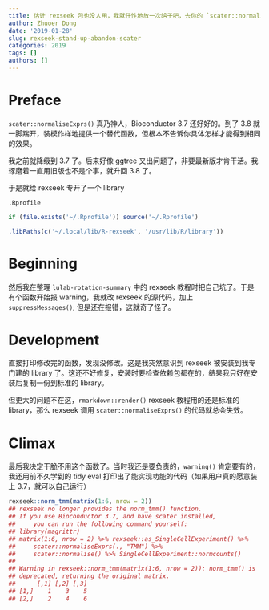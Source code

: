 ```yaml
---
title: 估计 rexseek 包也没人用，我就任性地放一次鸽子吧，去你的 `scater::normaliseExprs()`
author: Zhuoer Dong
date: '2019-01-28'
slug: rexseek-stand-up-abandon-scater
categories: 2019
tags: []
authors: []
---
```




# Preface

`scater::normaliseExprs()` 真乃神人，Bioconductor 3.7 还好好的。到了 3.8 就一脚踹开，装模作样地提供一个替代函数，但根本不告诉你具体怎样才能得到相同的效果。

我之前就降级到 3.7 了。后来好像 ggtree 又出问题了，非要最新版才肯干活。我琢磨着一直用旧版也不是个事，就升回 3.8 了。

于是就给 rexseek 专开了一个 library

`.Rprofile`
```r
if (file.exists('~/.Rprofile')) source('~/.Rprofile')

.libPaths(c('~/.local/lib/R-rexseek', '/usr/lib/R/library'))
```



# Beginning

然后我在整理 `lulab-rotation-summary` 中的 rexseek 教程时把自己坑了。于是有个函数开始报 warning，我就改 rexseek 的源代码，加上 `suppressMessages()`, 但是还在报错，这就奇了怪了。



# Development

直接打印修改完的函数，发现没修改。这是我突然意识到 rexseek 被安装到我专门建的 library 了。这还不好修复，安装时要检查依赖包都在的，结果我只好在安装后复制一份到标准的 library。

但更大的问题不在这，`rmarkdown::render()` rexseek 教程用的还是标准的 library，那么 rexseek 调用 `scater::normaliseExprs()` 的代码就总会失效。



# Climax

最后我决定干脆不用这个函数了。当时我还是要负责的，`warning()` 肯定要有的，我还用前不久学到的 tidy eval 打印出了能实现功能的代码（如果用户真的愿意装上 3.7，就可以自己运行）

```r
rexseek::norm_tmm(matrix(1:6, nrow = 2))
## rexseek no longer provides the norm_tmm() function.
## If you use Bioconductor 3.7, and have scater installed,
##     you can run the following command yourself:
## library(magrittr)
## matrix(1:6, nrow = 2) %>% rexseek::as_SingleCellExperiment() %>% 
##     scater::normaliseExprs(., "TMM") %>% 
##     scater::normalise() %>% SingleCellExperiment::normcounts()
## 
## Warning in rexseek::norm_tmm(matrix(1:6, nrow = 2)): norm_tmm() is
## deprecated, returning the original matrix.
##      [,1] [,2] [,3]
## [1,]    1    3    5
## [2,]    2    4    6
```
